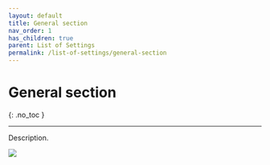 ```yaml
---
layout: default
title: General section
nav_order: 1
has_children: true
parent: List of Settings
permalink: /list-of-settings/general-section
---
```


# General section
{: .no_toc }

---

Description.

![](/orderlord-help-kds/assets/images/kds/section_kitchen_history_1.png)